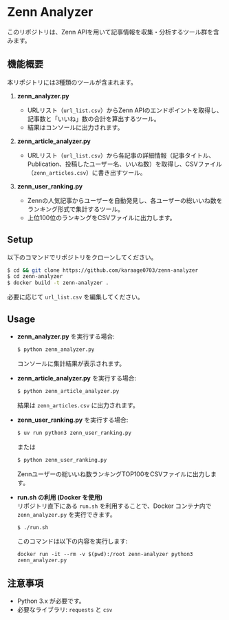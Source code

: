 # Zenn Analyzer

このリポジトリは、Zenn APIを用いて記事情報を収集・分析するツール群を含みます。

## 機能概要

本リポジトリには3種類のツールが含まれます。

1. **zenn_analyzer.py**  
   - URLリスト（`url_list.csv`）からZenn APIのエンドポイントを取得し、記事数と「いいね」数の合計を算出するツール。  
   - 結果はコンソールに出力されます。

2. **zenn_article_analyzer.py**  
   - URLリスト（`url_list.csv`）から各記事の詳細情報（記事タイトル、Publication、投稿したユーザー名、いいね数）を取得し、CSVファイル（`zenn_articles.csv`）に書き出すツール。

3. **zenn_user_ranking.py**  
   - Zennの人気記事からユーザーを自動発見し、各ユーザーの総いいね数をランキング形式で集計するツール。  
   - 上位100位のランキングをCSVファイルに出力します。

## Setup

以下のコマンドでリポジトリをクローンしてください。

```sh
$ cd && git clone https://github.com/karaage0703/zenn-analyzer
$ cd zenn-analyzer
$ docker build -t zenn-analyzer .
```

必要に応じて `url_list.csv` を編集してください。

## Usage

- **zenn_analyzer.py** を実行する場合:
  ```sh
  $ python zenn_analyzer.py
  ```
  コンソールに集計結果が表示されます。

- **zenn_article_analyzer.py** を実行する場合:
  ```sh
  $ python zenn_article_analyzer.py
  ```
  結果は `zenn_articles.csv` に出力されます。

- **zenn_user_ranking.py** を実行する場合:
  ```sh
  $ uv run python3 zenn_user_ranking.py
  ```
  または
  ```sh
  $ python zenn_user_ranking.py
  ```
  Zennユーザーの総いいね数ランキングTOP100をCSVファイルに出力します。

- **run.sh の利用 (Docker を使用)**  
  リポジトリ直下にある `run.sh` を利用することで、Docker コンテナ内で `zenn_analyzer.py` を実行できます。  
  ```sh
  $ ./run.sh
  ```
  このコマンドは以下の内容を実行します:
  ```
  docker run -it --rm -v $(pwd):/root zenn-analyzer python3 zenn_analyzer.py
  ```

## 注意事項

- Python 3.x が必要です。
- 必要なライブラリ: `requests` と `csv`
